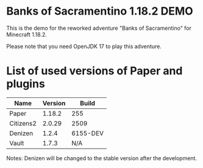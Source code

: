 # Banks of Sacramentino 1.18.2 DEMO

This is the demo for the reworked adventure "Banks of Sacramentino" for Minecraft 1.18.2.

Please note that you need OpenJDK 17 to play this adventure.

# List of used versions of Paper and plugins

| Name      | Version | Build     |
| --------- | ------- | --------- |
| Paper     | 1.18.2  | 255       |
| Citizens2 | 2.0.29  | 2509      |
| Denizen   | 1.2.4   | 6155-DEV  |
| Vault     | 1.7.3   | N/A       |

Notes:
Denizen will be changed to the stable version after the development.